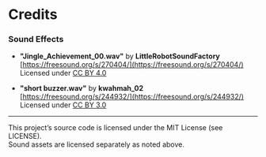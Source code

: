 # Credits

### Sound Effects

- **"Jingle_Achievement_00.wav"** by **LittleRobotSoundFactory**  
  [https://freesound.org/s/270404/](https://freesound.org/s/270404/)  
  Licensed under [CC BY 4.0](https://creativecommons.org/licenses/by/4.0/)

- **"short buzzer.wav"** by **kwahmah_02**  
  [https://freesound.org/s/244932/](https://freesound.org/s/244932/)  
  Licensed under [CC BY 3.0](https://creativecommons.org/licenses/by/3.0/)

---

This project’s source code is licensed under the MIT License (see LICENSE).  
Sound assets are licensed separately as noted above.
